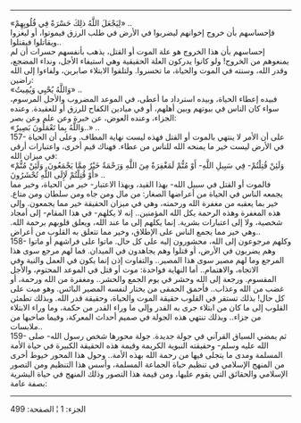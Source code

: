 ------------------------------------------------------------------------

«لِيَجْعَلَ اللَّهُ ذلِكَ حَسْرَةً فِي قُلُوبِهِمْ» ..  
فإحساسهم بأن خروج إخوانهم ليضربوا في الأرض في طلب الرزق فيموتوا، أو
ليغزوا ويقاتلوا فيقتلوا..  
إحساسهم بأن هذا الخروج هو علة الموت أو القتل، يذهب بأنفسهم حسرات أن لم
يمنعوهم من الخروج! ولو كانوا يدركون العلة الحقيقية وهي استيفاء الأجل،
ونداء المضجع، وقدر الله، وسنته في الموت والحياة، ما تحسروا. ولتلقوا
الابتلاء صابرين، ولفاءوا إلى الله راضين:  
«وَاللَّهُ يُحْيِي وَيُمِيتُ» ..  
فبيده إعطاء الحياة، وبيده استرداد ما أعطى، في الموعد المضروب والأجل
المرسوم، سواء كان الناس في بيوتهم وبين أهلهم، أو في ميادين الكفاح للرزق
أو للعقيدة. وعنده الجزاء، وعنده العوض، عن خبرة وعن علم وعن بصر:  
«وَاللَّهُ بِما تَعْمَلُونَ بَصِيرٌ..» ..  
157- على أن الأمر لا ينتهي بالموت أو القتل فهذه ليست نهاية المطاف. وعلى
أن الحياة في الأرض ليست خير ما يمنحه الله للناس من عطاء. فهناك قيم أخرى،
واعتبارات أرقى في ميزان الله:  
«وَلَئِنْ قُتِلْتُمْ- فِي سَبِيلِ اللَّهِ- أَوْ مُتُّمْ لَمَغْفِرَةٌ مِنَ اللَّهِ وَرَحْمَةٌ خَيْرٌ مِمَّا يَجْمَعُونَ.
وَلَئِنْ مُتُّمْ أَوْ قُتِلْتُمْ لَإِلَى اللَّهِ تُحْشَرُونَ» ..  
فالموت أو القتل في سبيل الله- بهذا القيد، وبهذا الاعتبار- خير من الحياة،
وخير مما يجمعه الناس في الحياة من أعراضها الصغار: من مال ومن جاه ومن
سلطان ومن متاع. خير بما يعقبه من مغفرة الله ورحمته، وهي في ميزان الحقيقة
خير مما يجمعون. وإلى هذه المغفرة وهذه الرحمة يكل الله المؤمنين.. إنه لا
يكلهم- في هذا المقام- إلى أمجاد شخصية، ولا إلى اعتبارات بشرية. إنما
يكلهم إلى ما عند الله، ويعلق قلوبهم برحمة الله. وهي خير مما يجمع الناس
على الإطلاق، وخير مما تتعلق به القلوب من أعراض..  
158- وكلهم مرجوعون إلى الله، محشورون إليه على كل حال. ماتوا على فراشهم
أو ماتوا وهم يضربون في الأرض، أو قتلوا وهم يجاهدون في الميدان. فما لهم
مرجع سوى هذا المرجع وما لهم مصير سوى هذا المصير.. والتفاوت إذن إنما يكون
في العمل والنية وفي الاتجاه، والاهتمام.. أما النهاية فواحدة: موت أو قتل
في الموعد المحتوم، والأجل المقسوم. ورجعة إلى الله وحشر في يوم الجمع
والحشر.. ومغفرة من الله ورحمة، أو غضب من الله وعذاب.. فأحمق الحمقى من
يختار لنفسه المصير البائس. وهو ميت على كل حال! بذلك تستقر في القلوب
حقيقة الموت والحياة، وحقيقة قدر الله. وبذلك تطمئن القلوب إلى ما كان من
ابتلاء جرى به القدر وإلى ما وراء القدر من حكمة، وما وراء الابتلاء من
جزاء.. وبذلك تنتهي هذه الجولة في صميم أحداث المعركة، وفيما صاحبها من
ملابسات..  
159- ثم يمضي السياق القرآني في جولة جديدة. جولة محورها شخص رسول الله-
صلى الله عليه وسلم- وحقيقته النبوية الكريمة وقيمة هذه الحقيقة الكبيرة في
حياة الأمة المسلمة ومدى ما يتجلى فيها من رحمة الله بهذه الأمة.. وحول هذا
المحور خيوط أخرى من المنهج الإسلامي في تنظيم حياة الجماعة المسلمة، وأسس
هذا التنظيم ومن التصور الإسلامي والحقائق التي يقوم عليها، ومن قيمة هذا
التصور وذلك المنهج في حياة البشرية بصفة عامة:

------------------------------------------------------------------------

الجزء: 1 ¦ الصفحة: 499
